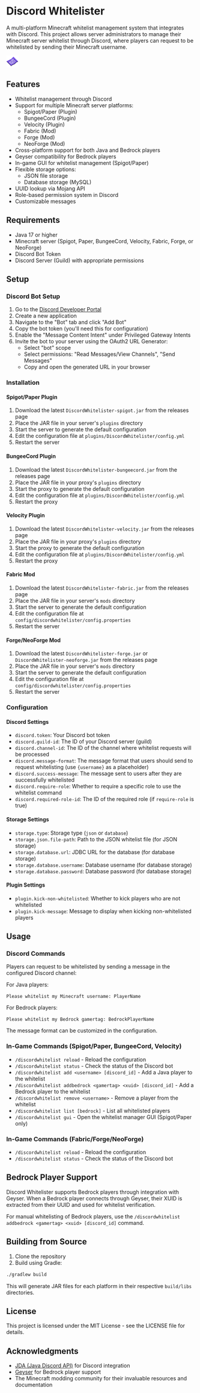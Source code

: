 # Discord Whitelister

A multi-platform Minecraft whitelist management system that integrates with Discord. This project allows server administrators to manage their Minecraft server whitelist through Discord, where players can request to be whitelisted by sending their Minecraft username.

![Discord Whitelister Logo](discord_whitelister.png)

## Features

- Whitelist management through Discord
- Support for multiple Minecraft server platforms:
  - Spigot/Paper (Plugin)
  - BungeeCord (Plugin)
  - Velocity (Plugin)
  - Fabric (Mod)
  - Forge (Mod)
  - NeoForge (Mod)
- Cross-platform support for both Java and Bedrock players
- Geyser compatibility for Bedrock players
- In-game GUI for whitelist management (Spigot/Paper)
- Flexible storage options:
  - JSON file storage
  - Database storage (MySQL)
- UUID lookup via Mojang API
- Role-based permission system in Discord
- Customizable messages

## Requirements

- Java 17 or higher
- Minecraft server (Spigot, Paper, BungeeCord, Velocity, Fabric, Forge, or NeoForge)
- Discord Bot Token
- Discord Server (Guild) with appropriate permissions

## Setup

### Discord Bot Setup

1. Go to the [Discord Developer Portal](https://discord.com/developers/applications)
2. Create a new application
3. Navigate to the "Bot" tab and click "Add Bot"
4. Copy the bot token (you'll need this for configuration)
5. Enable the "Message Content Intent" under Privileged Gateway Intents
6. Invite the bot to your server using the OAuth2 URL Generator:
   - Select "bot" scope
   - Select permissions: "Read Messages/View Channels", "Send Messages"
   - Copy and open the generated URL in your browser

### Installation

#### Spigot/Paper Plugin

1. Download the latest `DiscordWhitelister-spigot.jar` from the releases page
2. Place the JAR file in your server's `plugins` directory
3. Start the server to generate the default configuration
4. Edit the configuration file at `plugins/DiscordWhitelister/config.yml`
5. Restart the server

#### BungeeCord Plugin

1. Download the latest `DiscordWhitelister-bungeecord.jar` from the releases page
2. Place the JAR file in your proxy's `plugins` directory
3. Start the proxy to generate the default configuration
4. Edit the configuration file at `plugins/DiscordWhitelister/config.yml`
5. Restart the proxy

#### Velocity Plugin

1. Download the latest `DiscordWhitelister-velocity.jar` from the releases page
2. Place the JAR file in your proxy's `plugins` directory
3. Start the proxy to generate the default configuration
4. Edit the configuration file at `plugins/DiscordWhitelister/config.yml`
5. Restart the proxy

#### Fabric Mod

1. Download the latest `DiscordWhitelister-fabric.jar` from the releases page
2. Place the JAR file in your server's `mods` directory
3. Start the server to generate the default configuration
4. Edit the configuration file at `config/discordwhitelister/config.properties`
5. Restart the server

#### Forge/NeoForge Mod

1. Download the latest `DiscordWhitelister-forge.jar` or `DiscordWhitelister-neoforge.jar` from the releases page
2. Place the JAR file in your server's `mods` directory
3. Start the server to generate the default configuration
4. Edit the configuration file at `config/discordwhitelister/config.properties`
5. Restart the server

### Configuration

#### Discord Settings

- `discord.token`: Your Discord bot token
- `discord.guild-id`: The ID of your Discord server (guild)
- `discord.channel-id`: The ID of the channel where whitelist requests will be processed
- `discord.message-format`: The message format that users should send to request whitelisting (use `{username}` as a placeholder)
- `discord.success-message`: The message sent to users after they are successfully whitelisted
- `discord.require-role`: Whether to require a specific role to use the whitelist command
- `discord.required-role-id`: The ID of the required role (if `require-role` is true)

#### Storage Settings

- `storage.type`: Storage type (`json` or `database`)
- `storage.json.file-path`: Path to the JSON whitelist file (for JSON storage)
- `storage.database.url`: JDBC URL for the database (for database storage)
- `storage.database.username`: Database username (for database storage)
- `storage.database.password`: Database password (for database storage)

#### Plugin Settings

- `plugin.kick-non-whitelisted`: Whether to kick players who are not whitelisted
- `plugin.kick-message`: Message to display when kicking non-whitelisted players

## Usage

### Discord Commands

Players can request to be whitelisted by sending a message in the configured Discord channel:

For Java players:
```
Please whitelist my Minecraft username: PlayerName
```

For Bedrock players:
```
Please whitelist my Bedrock gamertag: BedrockPlayerName
```

The message format can be customized in the configuration.

### In-Game Commands (Spigot/Paper, BungeeCord, Velocity)

- `/discordwhitelist reload` - Reload the configuration
- `/discordwhitelist status` - Check the status of the Discord bot
- `/discordwhitelist add <username> [discord_id]` - Add a Java player to the whitelist
- `/discordwhitelist addbedrock <gamertag> <xuid> [discord_id]` - Add a Bedrock player to the whitelist
- `/discordwhitelist remove <username>` - Remove a player from the whitelist
- `/discordwhitelist list [bedrock]` - List all whitelisted players
- `/discordwhitelist gui` - Open the whitelist manager GUI (Spigot/Paper only)

### In-Game Commands (Fabric/Forge/NeoForge)

- `/discordwhitelist reload` - Reload the configuration
- `/discordwhitelist status` - Check the status of the Discord bot

## Bedrock Player Support

Discord Whitelister supports Bedrock players through integration with Geyser. When a Bedrock player connects through Geyser, their XUID is extracted from their UUID and used for whitelist verification.

For manual whitelisting of Bedrock players, use the `/discordwhitelist addbedrock <gamertag> <xuid> [discord_id]` command.

## Building from Source

1. Clone the repository
2. Build using Gradle:

```bash
./gradlew build
```

This will generate JAR files for each platform in their respective `build/libs` directories.

## License

This project is licensed under the MIT License - see the LICENSE file for details.

## Acknowledgments

- [JDA (Java Discord API)](https://github.com/DV8FromTheWorld/JDA) for Discord integration
- [Geyser](https://geysermc.org/) for Bedrock player support
- The Minecraft modding community for their invaluable resources and documentation
